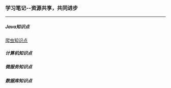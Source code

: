 ### 学习笔记--资源共享，共同进步

****

##### Java知识点
   [爬虫知识点](https://github.com/whitesnowfoo/hbhb/blob/master/Luffy/Java%E7%9F%A5%E8%AF%86%E7%82%B9/%E7%88%AC%E8%99%AB%E7%9B%B8%E5%85%B3%E7%9F%A5%E8%AF%86.md)

##### 计算机知识点

##### 微服务知识点

##### 数据库知识点

